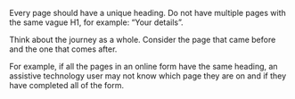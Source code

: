 Every page should have a unique heading. Do not have multiple pages with the same vague H1, for example: “Your details”.

Think about the journey as a whole. Consider the page that came before and the one that comes after.

For example, if all the pages in an online form have the same heading, an assistive technology user may not know which page they are on and if they have completed all of the form.
